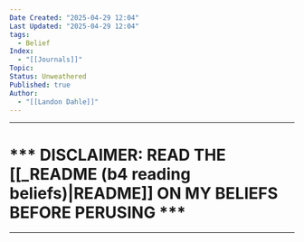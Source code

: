 ```yaml
---
Date Created: "2025-04-29 12:04"
Last Updated: "2025-04-29 12:04"
tags:
  - Belief
Index:
  - "[[Journals]]"
Topic: 
Status: Unweathered
Published: true
Author:
  - "[[Landon Dahle]]"
---
```

---
# *** DISCLAIMER: READ THE [[_README (b4 reading beliefs)|README]] ON MY BELIEFS BEFORE PERUSING ***

---

